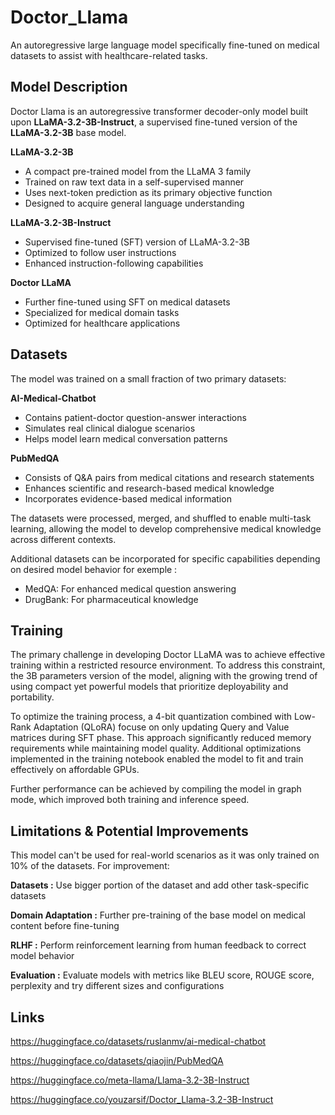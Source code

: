 # Doctor_Llama
An autoregressive large language model specifically fine-tuned on medical datasets to assist with healthcare-related tasks.

## Model Description

Doctor Llama is an autoregressive transformer decoder-only model built upon **LLaMA-3.2-3B-Instruct**, a supervised fine-tuned version of the **LLaMA-3.2-3B** base model.

**LLaMA-3.2-3B**
- A compact pre-trained model from the LLaMA 3 family
- Trained on raw text data in a self-supervised manner
- Uses next-token prediction as its primary objective function
- Designed to acquire general language understanding

**LLaMA-3.2-3B-Instruct**
- Supervised fine-tuned (SFT) version of LLaMA-3.2-3B
- Optimized to follow user instructions
- Enhanced instruction-following capabilities

**Doctor LLaMA**
- Further fine-tuned using SFT on medical datasets
- Specialized for medical domain tasks
- Optimized for healthcare applications

## Datasets

The model was trained on a small fraction of two primary datasets:

**AI-Medical-Chatbot**
- Contains patient-doctor question-answer interactions
- Simulates real clinical dialogue scenarios
- Helps model learn medical conversation patterns

**PubMedQA**
- Consists of Q&A pairs from medical citations and research statements
- Enhances scientific and research-based medical knowledge
- Incorporates evidence-based medical information

The datasets were processed, merged, and shuffled to enable multi-task learning, allowing the model to develop comprehensive medical knowledge across different contexts.

Additional datasets can be incorporated for specific capabilities depending on desired model behavior for exemple :
- MedQA: For enhanced medical question answering
- DrugBank: For pharmaceutical knowledge


## Training

The primary challenge in developing Doctor LLaMA was to achieve effective training within a restricted resource environment. To address this constraint, the 3B parameters version of the model, aligning with the growing trend of using compact yet powerful models that prioritize deployability and portability.

To optimize the training process, a 4-bit quantization combined with Low-Rank Adaptation (QLoRA) focuse on only updating Query and Value matrices during SFT phase. This approach significantly reduced memory requirements while maintaining model quality. Additional optimizations implemented in the training notebook enabled the model to fit and train effectively on affordable GPUs.

Further performance can be achieved by compiling the model in graph mode, which improved both training and inference speed.


## Limitations & Potential Improvements

This model can't be used for real-world scenarios as it was only trained on 10% of the datasets. For improvement:

**Datasets :** Use bigger portion of the dataset and add other task-specific datasets

**Domain Adaptation :**  Further pre-training of the base model on medical content before fine-tuning

**RLHF :** Perform reinforcement learning from human feedback to correct model behavior

**Evaluation :** Evaluate models with metrics like BLEU score, ROUGE score, perplexity and try different sizes and configurations

## Links
https://huggingface.co/datasets/ruslanmv/ai-medical-chatbot

https://huggingface.co/datasets/qiaojin/PubMedQA

https://huggingface.co/meta-llama/Llama-3.2-3B-Instruct

https://huggingface.co/youzarsif/Doctor_Llama-3.2-3B-Instruct
